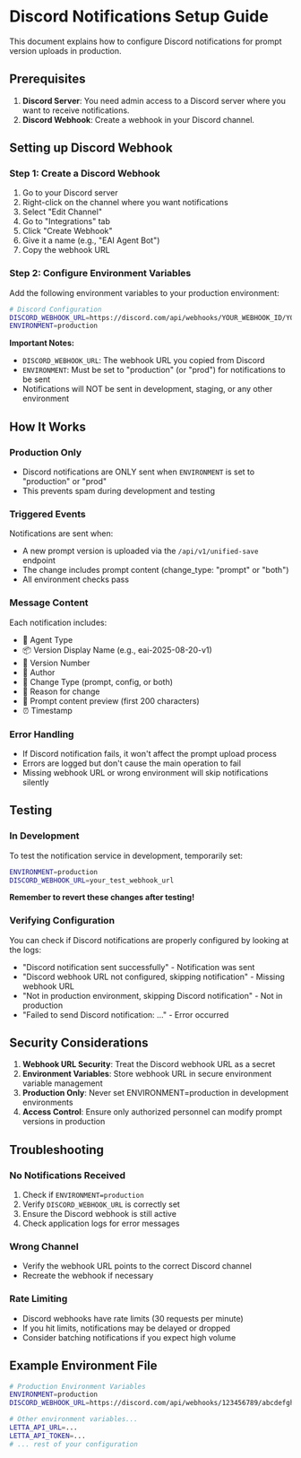 # Discord Notifications Setup Guide

This document explains how to configure Discord notifications for prompt version uploads in production.

## Prerequisites

1. **Discord Server**: You need admin access to a Discord server where you want to receive notifications.
2. **Discord Webhook**: Create a webhook in your Discord channel.

## Setting up Discord Webhook

### Step 1: Create a Discord Webhook

1. Go to your Discord server
2. Right-click on the channel where you want notifications
3. Select "Edit Channel"
4. Go to "Integrations" tab
5. Click "Create Webhook"
6. Give it a name (e.g., "EAI Agent Bot")
7. Copy the webhook URL

### Step 2: Configure Environment Variables

Add the following environment variables to your production environment:

```bash
# Discord Configuration
DISCORD_WEBHOOK_URL=https://discord.com/api/webhooks/YOUR_WEBHOOK_ID/YOUR_WEBHOOK_TOKEN
ENVIRONMENT=production
```

**Important Notes:**
- `DISCORD_WEBHOOK_URL`: The webhook URL you copied from Discord
- `ENVIRONMENT`: Must be set to "production" (or "prod") for notifications to be sent
- Notifications will NOT be sent in development, staging, or any other environment

## How It Works

### Production Only
- Discord notifications are ONLY sent when `ENVIRONMENT` is set to "production" or "prod"
- This prevents spam during development and testing

### Triggered Events
Notifications are sent when:
- A new prompt version is uploaded via the `/api/v1/unified-save` endpoint
- The change includes prompt content (change_type: "prompt" or "both")
- All environment checks pass

### Message Content
Each notification includes:
- 🤖 Agent Type
- 📦 Version Display Name (e.g., eai-2025-08-20-v1)
- 🔢 Version Number
- 👤 Author
- 🔄 Change Type (prompt, config, or both)
- 📝 Reason for change
- 📄 Prompt content preview (first 200 characters)
- ⏰ Timestamp

### Error Handling
- If Discord notification fails, it won't affect the prompt upload process
- Errors are logged but don't cause the main operation to fail
- Missing webhook URL or wrong environment will skip notifications silently

## Testing

### In Development
To test the notification service in development, temporarily set:
```bash
ENVIRONMENT=production
DISCORD_WEBHOOK_URL=your_test_webhook_url
```

**Remember to revert these changes after testing!**

### Verifying Configuration
You can check if Discord notifications are properly configured by looking at the logs:
- "Discord notification sent successfully" - Notification was sent
- "Discord webhook URL not configured, skipping notification" - Missing webhook URL
- "Not in production environment, skipping Discord notification" - Not in production
- "Failed to send Discord notification: ..." - Error occurred

## Security Considerations

1. **Webhook URL Security**: Treat the Discord webhook URL as a secret
2. **Environment Variables**: Store webhook URL in secure environment variable management
3. **Production Only**: Never set ENVIRONMENT=production in development environments
4. **Access Control**: Ensure only authorized personnel can modify prompt versions in production

## Troubleshooting

### No Notifications Received
1. Check if `ENVIRONMENT=production`
2. Verify `DISCORD_WEBHOOK_URL` is correctly set
3. Ensure the Discord webhook is still active
4. Check application logs for error messages

### Wrong Channel
- Verify the webhook URL points to the correct Discord channel
- Recreate the webhook if necessary

### Rate Limiting
- Discord webhooks have rate limits (30 requests per minute)
- If you hit limits, notifications may be delayed or dropped
- Consider batching notifications if you expect high volume

## Example Environment File

```bash
# Production Environment Variables
ENVIRONMENT=production
DISCORD_WEBHOOK_URL=https://discord.com/api/webhooks/123456789/abcdefghijklmnopqrstuvwxyz

# Other environment variables...
LETTA_API_URL=...
LETTA_API_TOKEN=...
# ... rest of your configuration
```

